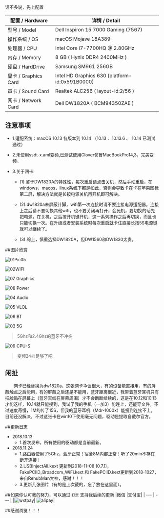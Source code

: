 话不多说，先上配置

| 配置 / Hardware | 详情 / Detail|
| ------ | ------ | 
| 型号 / Model | Dell Inspiron 15 7000 Gaming (7567) |
| 操作系统 / OS | macOS Mojave 18A389 |
| 处理器 / CPU | Intel Core i7-7700HQ @ 2.80GHz |
| 内存 / Memory|  8 GB ( Hynix DDR4 2400MHz )|
| 硬盘 / HardDrive| Samsung SM961 256GB|
| 显卡 / Graphics Card| Intel HD Graphics 630 (platform-id:0x591B0000) |
| 声卡 / Sound Card | Realtek ALC256 ( layout-id:2/56 )|
| 网卡 / Network Card | Dell DW1820A ( BCM94350ZAE ) |

## 注意事项
* 1.适配系统：macOS 10.13 各版本到 10.14 （10.13 、10.13.6 、 10.14 已测试通过）

* 2.未使用ssdt-x.aml变频,已测试使用Clover仿冒MacBookPro14,3，完美变频。  

* 3.关于网卡:
	* (1).鉴于DW1820A的特殊性，每次重启请点击关机，然后手动重启，在windows，macos，linux系统下都是如此，否则会导致卡在卡在苹果图标第二屏，解决方法就是长按电源关机再开机即可解决。

	* (2).dw1820a未屏蔽针脚，wifi第一次连接时请不要连接电源适配器，连接上之后请不要切换其他wifi，也不要关闭再打开，会死机，要切换的话先把电源，在关机，之后按开机键开机，这一系列操作之后再切换，而且也只能切换一次。在升级或者安装系统时每次重启就卡住直接长按5S电源键就可以继续了。

	* (3).综上，慎重选择DW1820A，但DW1560和DW1830太贵。

##图片欣赏

![01Pic05](./Pictures/ScreenShot/Pic05.png)

![02WIFI](./Pictures/ScreenShot/WIFI.png)

![07 Graphics](./Pictures/ScreenShot/Graphics.png)

![08 Power](./Pictures/ScreenShot/Power.png)

![04 Audio](./Pictures/ScreenShot/AUDIO.png)

![05 VLOL](./Pictures/ScreenShot/VOL.png)

![06 BT](./Pictures/ScreenShot/BT.png)

![03 5G](./Pictures/ScreenShot/5G.png)
>5Ghz和2.4Ghz的蓝牙不冲突


![09 CPU-S](./Pictures/ScreenShot/CPU-S.png)
>变频24档足够了吧


## 闲扯


&emsp;&emsp;网卡已经替换为dw1820a，这张网卡争议很大，有的设备能直接用，有的屏蔽触点之后能用，有的屏蔽之后还是不能用，蓝牙距离很近，我带着蓝牙耳机只有把脸贴在屏幕上（蓝牙天线在屏幕周围）才不会断断续续的，这是在10.12和10.13才能这样，10.14就只能搜到，我试了我的手机（一加3）能连上，还能穿文件，不过速度奇慢，1M的传了15S，但我的蓝牙耳机（Mdr-1000x）能搜到连接不上，目前还没解决，不过这张卡在win10下使用毫无问题，驱动是提取自戴尔官方。


##更新日志

* 2018.10.13
	* 1.首次发布，所有使用的驱动都是当前最新。
* 2018.11.24
	* 1.路由器使用了5Ghz，蓝牙正常！宿舍8M内都正常！听了20min不存在断开连接！
	* 2.USBInjectAll.kext 更新到2018-11-08 (0.7.1)，FakePCIID_Broadcom_WiFi.kext 和 FakePCIID.kext更新到2018-1027，来自RehubMan大神，感谢！！！
	* 3.更新几张图片（有的是上次截的，忘了放在这里面）。


##如果你认可我的努力，可以通过 `打赏` 支持我后续的更新
|微信 |支付宝|
| --- | --- |
|![wxtpay](./Pictures/QR/Wxpay.png)|	![alipay](./Pictures/QR/Alipay.png)|

##感谢浏览！！！